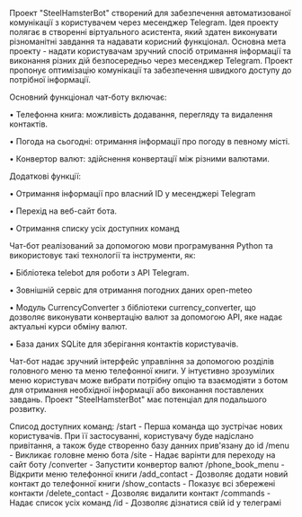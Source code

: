 Проект "SteelHamsterBot" створений для забезпечення автоматизованої комунікації з користувачем 
через месенджер Telegram. Ідея проекту полягає в створенні віртуального асистента, який здатен 
виконувати різноманітні завдання та надавати корисний функціонал.
Основна мета проекту - надати користувачам зручний спосіб отримання інформації та виконання 
різних дій безпосередньо через месенджер Telegram. Проект пропонує оптимізацію комунікації та 
забезпечення швидкого доступу до потрібної інформації.

Основний функціонал чат-боту включає:

•	Телефонна книга: можливість додавання, перегляду та видалення контактів.

•	Погода на сьогодні: отримання інформації про погоду в певному місті.

•	Конвертор валют: здійснення конвертації між різними валютами.

Додаткові функції:

•	Отримання інформації про власний ID у месенджері Telegram 

•	Перехід на веб-сайт бота.

•	Отримання списку усіх доступних команд 


Чат-бот реалізований за допомогою мови програмування Python та використовує 
такі технології та інструменти, як:

•	Бібліотека telebot для роботи з API Telegram.

•	Зовнішній сервіс для отримання погодних даних open-meteo

•	Модуль CurrencyConverter з бібліотеки currency_converter, що дозволяє виконувати 
конвертацію валют за допомогою API, яке надає актуальні курси обміну валют. 

•	База даних SQLite для зберігання контактів користувачів.


Чат-бот надає зручний інтерфейс управління за допомогою розділів головного меню та меню телефонної книги. 
У інтуєтивно зрозумілих меню користувач може вибрати потрібну опцію та взаємодіяти з ботом 
для отримання необхідної інформації або  виконання  поставлених завдань.
Проект "SteelHamsterBot"  має потенціал для подальшого розвитку.


  Списод доступних команд:
/start - Перша команда що зустрічає нових користувачів. При її застосуванні, користувачу 
        буде надіслано привітання, а також буде створенно базу данних прив'язану до id
/menu - Викликає головне меню бота
/site - Надає варінти для переходу на сайт боту 
/converter - Запустити конвертор валют
/phone_book_menu - Відкрити меню телефонної книги 
/add_contact - Дозволяє додати новий контакт до телефонної книги 
/show_contacts - Показує всі збережені контакти 
/delete_contact - Дозволяє видалити контакт 
/commands - Надає список усіх команд
/id - Дозволяє дізнатися свій id у телеграмі
